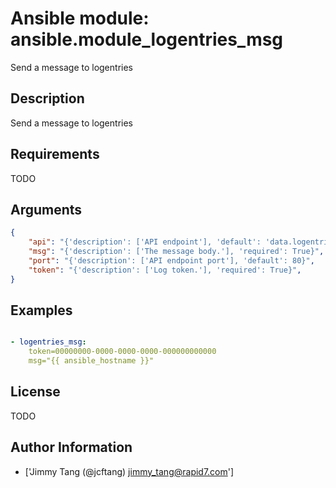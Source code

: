 # Ansible module: ansible.module_logentries_msg


Send a message to logentries

## Description

Send a message to logentries

## Requirements

TODO

## Arguments

``` json
{
    "api": "{'description': ['API endpoint'], 'default': 'data.logentries.com'}",
    "msg": "{'description': ['The message body.'], 'required': True}",
    "port": "{'description': ['API endpoint port'], 'default': 80}",
    "token": "{'description': ['Log token.'], 'required': True}",
}
```

## Examples


``` yaml

- logentries_msg:
    token=00000000-0000-0000-0000-000000000000
    msg="{{ ansible_hostname }}"

```

## License

TODO

## Author Information
  - ['Jimmy Tang (@jcftang) <jimmy_tang@rapid7.com>']
